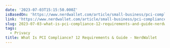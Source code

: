 ```yaml
---
date: '2023-07-03T15:15:50.000Z'
isBasedOn: 'https://www.nerdwallet.com/article/small-business/pci-compliance'
link: 'https://www.nerdwallet.com/article/small-business/pci-compliance'
slug: 2023-07-03-what-is-pci-compliance-12-requirements-and-guide-nerdwallet
tags:
  - Privacy
title: What Is PCI Compliance? 12 Requirements & Guide - NerdWallet
---
```


